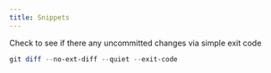 ```yaml
---
title: Snippets
---
```


Check to see if there any uncommitted changes via simple exit code

``` powershell
git diff --no-ext-diff --quiet --exit-code
```